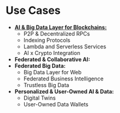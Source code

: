 # Use Cases

- [**AI & Big Data Layer for Blockchains:**](./use-cases/big-data-layer.md)
  - P2P & Decentralized RPCs
  - Indexing Protocols 
  - Lambda and Serverless Services
  - AI x Crypto Integration
- **Federated & Collaborative AI:**
- **Federated Big Data:**
  - Big Data Layer for Web
  - Federated Business Intelligence
  - Trustless Big Data
- **Personalized & User-Owned AI & Data:**
  - Digital Twins
  - User-Owned Data Wallets
